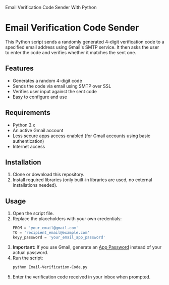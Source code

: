 
Email Verification Code Sender With Python

# Email Verification Code Sender

This Python script sends a randomly generated 4-digit verification code to a specified email address using Gmail's SMTP service. It then asks the user to enter the code and verifies whether it matches the sent one.

## Features

- Generates a random 4-digit code
- Sends the code via email using SMTP over SSL
- Verifies user input against the sent code
- Easy to configure and use

## Requirements

- Python 3.x
- An active Gmail account
- Less secure apps access enabled (for Gmail accounts using basic authentication)
- Internet access

## Installation

1. Clone or download this repository.
2. Install required libraries (only built-in libraries are used, no external installations needed).

## Usage

1. Open the script file.
2. Replace the placeholders with your own credentials:
    ```python
    FROM = 'your_email@gmail.com'
    TO = 'recipient_email@example.com'
    keyy_password = 'your_email_app_password'
    ```
3. **Important:** If you use Gmail, generate an [App Password](https://support.google.com/accounts/answer/185833) instead of your actual password.
4. Run the script:
    ```bash
    python Email-Verification-Code.py
    ```
5. Enter the verification code received in your inbox when prompted.


